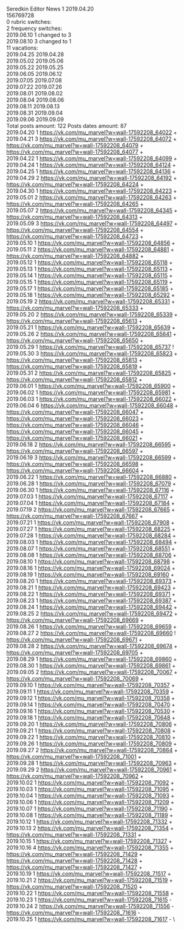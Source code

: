 Seredkin	Editor News 1 2019.04.20\
156769728\
0 rubric switches:\
2 frequency switches:\
2019.06.10 1 changed to 3 \
2019.08.10 3 changed to 1 \
11 vacations:\
2019.04.25 2019.04.28 \
2019.05.02 2019.05.06 \
2019.05.22 2019.05.25 \
2019.06.05 2019.06.12 \
2019.07.05 2019.07.08 \
2019.07.22 2019.07.26 \
2019.08.01 2019.08.02 \
2019.08.04 2019.08.06 \
2019.08.11 2019.08.13 \
2019.08.31 2019.09.04 \
2019.09.06 2019.09.09 \
Total posts amount: 122	Posts dates amount: 87\
2019.04.20 1 https://vk.com/mu_marvel?w=wall-17592208_64022 + \
2019.04.21 3 https://vk.com/mu_marvel?w=wall-17592208_64072 + https://vk.com/mu_marvel?w=wall-17592208_64079 + https://vk.com/mu_marvel?w=wall-17592208_64077 + \
2019.04.22 1 https://vk.com/mu_marvel?w=wall-17592208_64099 + \
2019.04.24 1 https://vk.com/mu_marvel?w=wall-17592208_64124 + \
2019.04.25 1 https://vk.com/mu_marvel?w=wall-17592208_64136 + \
2019.04.29 2 https://vk.com/mu_marvel?w=wall-17592208_64192 + https://vk.com/mu_marvel?w=wall-17592208_64224 + \
2019.04.30 1 https://vk.com/mu_marvel?w=wall-17592208_64223 + \
2019.05.01 2 https://vk.com/mu_marvel?w=wall-17592208_64263 + https://vk.com/mu_marvel?w=wall-17592208_64265 + \
2019.05.07 2 https://vk.com/mu_marvel?w=wall-17592208_64345 + https://vk.com/mu_marvel?w=wall-17592208_64313 + \
2019.05.09 3 https://vk.com/mu_marvel?w=wall-17592208_64497 + https://vk.com/mu_marvel?w=wall-17592208_64554 + https://vk.com/mu_marvel?w=wall-17592208_64723 + \
2019.05.10 1 https://vk.com/mu_marvel?w=wall-17592208_64856 + \
2019.05.11 2 https://vk.com/mu_marvel?w=wall-17592208_64881 + https://vk.com/mu_marvel?w=wall-17592208_64882 + \
2019.05.12 1 https://vk.com/mu_marvel?w=wall-17592208_65118 + \
2019.05.13 1 https://vk.com/mu_marvel?w=wall-17592208_65113 + \
2019.05.14 1 https://vk.com/mu_marvel?w=wall-17592208_65115 + \
2019.05.15 1 https://vk.com/mu_marvel?w=wall-17592208_65119 + \
2019.05.17 1 https://vk.com/mu_marvel?w=wall-17592208_65185 + \
2019.05.18 1 https://vk.com/mu_marvel?w=wall-17592208_65292 + \
2019.05.19 2 https://vk.com/mu_marvel?w=wall-17592208_65331 + https://vk.com/mu_marvel?w=wall-17592208_65333 + \
2019.05.20 2 https://vk.com/mu_marvel?w=wall-17592208_65339 + https://vk.com/mu_marvel?w=wall-17592208_65613 + \
2019.05.21 1 https://vk.com/mu_marvel?w=wall-17592208_65639 + \
2019.05.26 2 https://vk.com/mu_marvel?w=wall-17592208_65641 + https://vk.com/mu_marvel?w=wall-17592208_65650 + \
2019.05.29 1 https://vk.com/mu_marvel?w=wall-17592208_65737 ! \
2019.05.30 3 https://vk.com/mu_marvel?w=wall-17592208_65823 + https://vk.com/mu_marvel?w=wall-17592208_65813 + https://vk.com/mu_marvel?w=wall-17592208_65819 + \
2019.05.31 2 https://vk.com/mu_marvel?w=wall-17592208_65825 + https://vk.com/mu_marvel?w=wall-17592208_65812 + \
2019.06.01 1 https://vk.com/mu_marvel?w=wall-17592208_65900 + \
2019.06.02 1 https://vk.com/mu_marvel?w=wall-17592208_65981 + \
2019.06.03 1 https://vk.com/mu_marvel?w=wall-17592208_66022 + \
2019.06.04 6 https://vk.com/mu_marvel?w=wall-17592208_66048 + https://vk.com/mu_marvel?w=wall-17592208_66047 + https://vk.com/mu_marvel?w=wall-17592208_66023 + https://vk.com/mu_marvel?w=wall-17592208_66046 + https://vk.com/mu_marvel?w=wall-17592208_66045 + https://vk.com/mu_marvel?w=wall-17592208_66021 + \
2019.06.18 2 https://vk.com/mu_marvel?w=wall-17592208_66595 + https://vk.com/mu_marvel?w=wall-17592208_66597 + \
2019.06.19 3 https://vk.com/mu_marvel?w=wall-17592208_66599 + https://vk.com/mu_marvel?w=wall-17592208_66598 + https://vk.com/mu_marvel?w=wall-17592208_66604 + \
2019.06.22 1 https://vk.com/mu_marvel?w=wall-17592208_66880 + \
2019.06.28 1 https://vk.com/mu_marvel?w=wall-17592208_67079 + \
2019.06.30 1 https://vk.com/mu_marvel?w=wall-17592208_67116 + \
2019.07.03 1 https://vk.com/mu_marvel?w=wall-17592208_67117 + \
2019.07.04 1 https://vk.com/mu_marvel?w=wall-17592208_67184 + \
2019.07.19 2 https://vk.com/mu_marvel?w=wall-17592208_67665 + https://vk.com/mu_marvel?w=wall-17592208_67667 + \
2019.07.21 1 https://vk.com/mu_marvel?w=wall-17592208_67908 + \
2019.07.27 1 https://vk.com/mu_marvel?w=wall-17592208_68225 + \
2019.07.28 1 https://vk.com/mu_marvel?w=wall-17592208_68284 + \
2019.08.03 1 https://vk.com/mu_marvel?w=wall-17592208_68494 + \
2019.08.07 1 https://vk.com/mu_marvel?w=wall-17592208_68551 + \
2019.08.08 1 https://vk.com/mu_marvel?w=wall-17592208_68706 + \
2019.08.10 1 https://vk.com/mu_marvel?w=wall-17592208_68798 + \
2019.08.16 1 https://vk.com/mu_marvel?w=wall-17592208_69024 + \
2019.08.19 1 https://vk.com/mu_marvel?w=wall-17592208_69160 + \
2019.08.20 1 https://vk.com/mu_marvel?w=wall-17592208_69373 + \
2019.08.21 1 https://vk.com/mu_marvel?w=wall-17592208_69423 + \
2019.08.22 1 https://vk.com/mu_marvel?w=wall-17592208_69371 + \
2019.08.23 1 https://vk.com/mu_marvel?w=wall-17592208_69387 + \
2019.08.24 1 https://vk.com/mu_marvel?w=wall-17592208_69442 + \
2019.08.25 2 https://vk.com/mu_marvel?w=wall-17592208_69472 + https://vk.com/mu_marvel?w=wall-17592208_69669 + \
2019.08.26 1 https://vk.com/mu_marvel?w=wall-17592208_69659 + \
2019.08.27 2 https://vk.com/mu_marvel?w=wall-17592208_69660 ! https://vk.com/mu_marvel?w=wall-17592208_69671 + \
2019.08.28 2 https://vk.com/mu_marvel?w=wall-17592208_69674 + https://vk.com/mu_marvel?w=wall-17592208_69705 + \
2019.08.29 1 https://vk.com/mu_marvel?w=wall-17592208_69860 + \
2019.08.30 1 https://vk.com/mu_marvel?w=wall-17592208_69861 + \
2019.09.05 2 https://vk.com/mu_marvel?w=wall-17592208_70067 + https://vk.com/mu_marvel?w=wall-17592208_70069 + \
2019.09.10 1 https://vk.com/mu_marvel?w=wall-17592208_70357 + \
2019.09.11 1 https://vk.com/mu_marvel?w=wall-17592208_70359 + \
2019.09.12 1 https://vk.com/mu_marvel?w=wall-17592208_70358 + \
2019.09.14 1 https://vk.com/mu_marvel?w=wall-17592208_70470 + \
2019.09.16 1 https://vk.com/mu_marvel?w=wall-17592208_70530 + \
2019.09.18 1 https://vk.com/mu_marvel?w=wall-17592208_70648 + \
2019.09.20 1 https://vk.com/mu_marvel?w=wall-17592208_70806 + \
2019.09.21 1 https://vk.com/mu_marvel?w=wall-17592208_70808 + \
2019.09.22 1 https://vk.com/mu_marvel?w=wall-17592208_70810 + \
2019.09.26 1 https://vk.com/mu_marvel?w=wall-17592208_70809 + \
2019.09.27 2 https://vk.com/mu_marvel?w=wall-17592208_70864 + https://vk.com/mu_marvel?w=wall-17592208_71001 + \
2019.09.28 1 https://vk.com/mu_marvel?w=wall-17592208_70963 + \
2019.09.29 2 https://vk.com/mu_marvel?w=wall-17592208_70961 + https://vk.com/mu_marvel?w=wall-17592208_70962 + \
2019.10.02 1 https://vk.com/mu_marvel?w=wall-17592208_71092 + \
2019.10.03 1 https://vk.com/mu_marvel?w=wall-17592208_71095 + \
2019.10.04 1 https://vk.com/mu_marvel?w=wall-17592208_71093 + \
2019.10.06 1 https://vk.com/mu_marvel?w=wall-17592208_71209 + \
2019.10.07 1 https://vk.com/mu_marvel?w=wall-17592208_71190 + \
2019.10.08 1 https://vk.com/mu_marvel?w=wall-17592208_71189 + \
2019.10.12 1 https://vk.com/mu_marvel?w=wall-17592208_71332 + \
2019.10.13 2 https://vk.com/mu_marvel?w=wall-17592208_71354 + https://vk.com/mu_marvel?w=wall-17592208_71331 + \
2019.10.15 1 https://vk.com/mu_marvel?w=wall-17592208_71327 + \
2019.10.16 4 https://vk.com/mu_marvel?w=wall-17592208_71355 + https://vk.com/mu_marvel?w=wall-17592208_71429 + https://vk.com/mu_marvel?w=wall-17592208_71428 + https://vk.com/mu_marvel?w=wall-17592208_71427 + \
2019.10.19 1 https://vk.com/mu_marvel?w=wall-17592208_71517 + \
2019.10.21 2 https://vk.com/mu_marvel?w=wall-17592208_71519 + https://vk.com/mu_marvel?w=wall-17592208_71520 + \
2019.10.22 1 https://vk.com/mu_marvel?w=wall-17592208_71558 + \
2019.10.23 1 https://vk.com/mu_marvel?w=wall-17592208_71615 - \
2019.10.24 2 https://vk.com/mu_marvel?w=wall-17592208_71556 - https://vk.com/mu_marvel?w=wall-17592208_71616 - \
2019.10.25 1 https://vk.com/mu_marvel?w=wall-17592208_71617 - \
